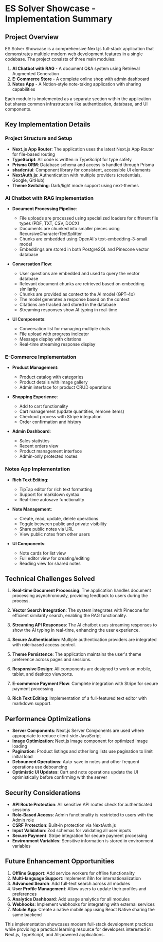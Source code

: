 # ES Solver Showcase - Implementation Summary

## Project Overview

ES Solver Showcase is a comprehensive Next.js full-stack application that demonstrates multiple modern web development features in a single codebase. The project consists of three main modules:

1. **AI Chatbot with RAG** - A document Q&A system using Retrieval Augmented Generation
2. **E-Commerce Store** - A complete online shop with admin dashboard
3. **Notes App** - A Notion-style note-taking application with sharing capabilities

Each module is implemented as a separate section within the application but shares common infrastructure like authentication, database, and UI components.

## Key Implementation Details

### Project Structure and Setup

- **Next.js App Router**: The application uses the latest Next.js App Router for file-based routing
- **TypeScript**: All code is written in TypeScript for type safety
- **Prisma ORM**: Database schema and access is handled through Prisma
- **shadcn/ui**: Component library for consistent, accessible UI elements
- **NextAuth.js**: Authentication with multiple providers (credentials, Google, GitHub)
- **Theme Switching**: Dark/light mode support using next-themes

### AI Chatbot with RAG Implementation

- **Document Processing Pipeline**:
  - File uploads are processed using specialized loaders for different file types (PDF, TXT, CSV, DOCX)
  - Documents are chunked into smaller pieces using RecursiveCharacterTextSplitter
  - Chunks are embedded using OpenAI's text-embedding-3-small model
  - Embeddings are stored in both PostgreSQL and Pinecone vector database

- **Conversation Flow**:
  - User questions are embedded and used to query the vector database
  - Relevant document chunks are retrieved based on embedding similarity
  - Chunks are provided as context to the AI model (GPT-4o)
  - The model generates a response based on the context
  - Citations are tracked and stored in the database
  - Streaming responses show AI typing in real-time

- **UI Components**:
  - Conversation list for managing multiple chats
  - File upload with progress indicator
  - Message display with citations
  - Real-time streaming response display

### E-Commerce Implementation

- **Product Management**:
  - Product catalog with categories
  - Product details with image gallery
  - Admin interface for product CRUD operations

- **Shopping Experience**:
  - Add to cart functionality
  - Cart management (update quantities, remove items)
  - Checkout process with Stripe integration
  - Order confirmation and history

- **Admin Dashboard**:
  - Sales statistics
  - Recent orders view
  - Product management interface
  - Admin-only protected routes

### Notes App Implementation

- **Rich Text Editing**:
  - TipTap editor for rich text formatting
  - Support for markdown syntax
  - Real-time autosave functionality

- **Note Management**:
  - Create, read, update, delete operations
  - Toggle between public and private visibility
  - Share public notes via URL
  - View public notes from other users

- **UI Components**:
  - Note cards for list view
  - Full editor view for creating/editing
  - Reading view for shared notes

## Technical Challenges Solved

1. **Real-time Document Processing**: The application handles document processing asynchronously, providing feedback to users during the process.

2. **Vector Search Integration**: The system integrates with Pinecone for efficient similarity search, enabling the RAG functionality.

3. **Streaming API Responses**: The AI chatbot uses streaming responses to show the AI typing in real-time, enhancing the user experience.

4. **Secure Authentication**: Multiple authentication providers are integrated with role-based access control.

5. **Theme Persistence**: The application maintains the user's theme preference across pages and sessions.

6. **Responsive Design**: All components are designed to work on mobile, tablet, and desktop viewports.

7. **E-commerce Payment Flow**: Complete integration with Stripe for secure payment processing.

8. **Rich Text Editing**: Implementation of a full-featured text editor with markdown support.

## Performance Optimizations

- **Server Components**: Next.js Server Components are used where appropriate to reduce client-side JavaScript
- **Image Optimization**: Next.js Image component for optimized image loading
- **Pagination**: Product listings and other long lists use pagination to limit initial load
- **Debounced Operations**: Auto-save in notes and other frequent operations use debouncing
- **Optimistic UI Updates**: Cart and note operations update the UI optimistically before confirming with the server

## Security Considerations

- **API Route Protection**: All sensitive API routes check for authenticated sessions
- **Role-Based Access**: Admin functionality is restricted to users with the Admin role
- **CSRF Protection**: Built-in protection via NextAuth.js
- **Input Validation**: Zod schemas for validating all user inputs
- **Secure Payment**: Stripe integration for secure payment processing
- **Environment Variables**: Sensitive information is stored in environment variables

## Future Enhancement Opportunities

1. **Offline Support**: Add service workers for offline functionality
2. **Multi-language Support**: Implement i18n for internationalization
3. **Advanced Search**: Add full-text search across all modules
4. **User Profile Management**: Allow users to update their profiles and preferences
5. **Analytics Dashboard**: Add usage analytics for all modules
6. **Webhooks**: Implement webhooks for integrating with external services
7. **Mobile App**: Create a native mobile app using React Native sharing the same backend

This implementation showcases modern full-stack development practices while providing a practical learning resource for developers interested in Next.js, TypeScript, and AI-powered applications.
